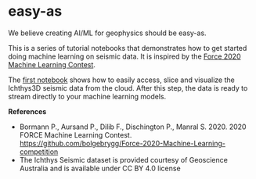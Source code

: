 # easy-as
We believe creating AI/ML for geophysics should be easy-as.

This is a series of tutorial notebooks that demonstrates how to get started doing machine learning on seismic data.  It is inspired by the [Force 2020 Machine Learning Contest](https://xeek.ai/challenges/force-seismic/overview).

The [first notebook](./notebooks/Access%20Ichthys3D%20Seismic%20Data.ipynb) shows how to easily access, slice and visualize the Ichthys3D seismic data from the cloud.  After this step, the data is ready to stream directly to your machine learning models.
 

**References**
- Bormann P., Aursand P., Dilib F., Dischington P., Manral S. 2020. 2020 FORCE Machine Learning Contest. https://github.com/bolgebrygg/Force-2020-Machine-Learning-competition
- The Ichthys Seismic dataset is provided courtesy of Geoscience Australia and is available under CC BY 4.0 license
